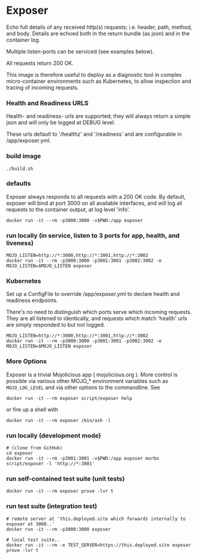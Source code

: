 # Exposer

Echo full details of any received http(s) requests; i.e. header, path, method, and body.
Details are echoed both in the return bundle (as json) and in the container log.

Multiple listen-ports can be serviced (see examples below).

All requests return 200 OK.

This image is therefore useful to deploy as a diagnostic tool in complex micro-container
environments such as Kubernetes, to allow inspection and tracing of incoming requests.

### Health and Readiness URLS

Health- and readiness- urls are supported; they will always return a simple json and will only be logged at DEBUG level.

These urls default to '/healthz' and '/readiness' and are configurable in /app/exposer.yml.

### build image

```
./build.sh
```

### defaults

Exposer always responds to all requests with a 200 OK code.
By default, exposer will bind at port 3000 on all available interfaces, and will log all requests to the container output, at log level 'info'.
```
docker run -it --rm -p3000:3000 -v$PWD:/app exposer
```

### run locally (in service, listen to 3 ports for app, health, and liveness)

```
MOJO_LISTEN=http://*:3000,http://*:3001,http://*:3002
docker run -it --rm -p3000:3000 -p3001:3001 -p3002:3002 -e MOJO_LISTEN=$MOJO_LISTEN exposer
```

### Kubernetes

Set up a ConfigFile to override /app/exposer.yml to declare health and readiness endpoints.

There's no need to distinguish which ports serve which incoming requests.
They are all listened to identically, and requests which match 'health' urls are simply responded to but not logged.


```
MOJO_LISTEN=http://*:3000,http://*:3001,http://*:3002
docker run -it --rm -p3000:3000 -p3001:3001 -p3002:3002 -e MOJO_LISTEN=$MOJO_LISTEN exposer
```

### More Options

Exposer is a trivial Mojolicious app ( mojolicious.org ).  More control is possible via
various other MOJO\_\* environment variables such as `MOJO_LOG_LEVEL` and via other options to the commandline.  See
```
docker run -it --rm exposer script/exposer help
```
or fire up a shell with
```
docker run -it --rm exposer /bin/ash -l
```

### run locally (development mode)

```
# (clone from GitHub)
cd exposer
docker run -it --rm -p3001:3001 -v$PWD:/app exposer morbo script/exposer -l 'http://*:3001'
```

### run self-contained test suite (unit tests)

```
docker run -it --rm exposer prove -lvr t
```

### run test suite (integration test)

```
# remote server at 'this.deployed.site which forwards internally to exposer at 3000..'
docker run -it --rm -p3000:3000 exposer

# local test suite..
docker run -it --rm -e TEST_SERVER=https://this.deployed.site exposer prove -lvr t

```
